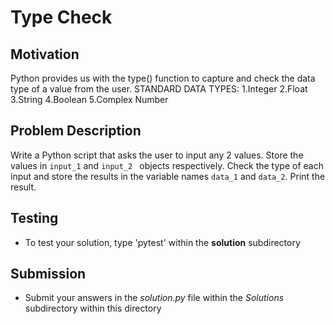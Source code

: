 # Type Check

## Motivation
Python provides us with the type() function to capture and check the data type of a value from the user. 
STANDARD DATA TYPES: 1.Integer 2.Float 3.String 4.Boolean 5.Complex Number 

## Problem Description
Write a Python script  that asks the user to input any 2 values.
Store the values in `input_1` and `input_2 ` objects respectively. Check the type of each input and store the results in the variable names `data_1` and `data_2`.
Print the result. 


## Testing
* To test your solution, type 'pytest' within the **solution** subdirectory

## Submission
* Submit your answers in the *solution.py* file within the *Solutions* subdirectory within this directory
